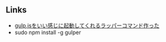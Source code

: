 
## Links

* [gulp.jsをいい感じに起動してくれるラッパーコマンド作った](http://blog.anatoo.jp/entry/2015/02/01/155545)
 * sudo npm install -g gulper
